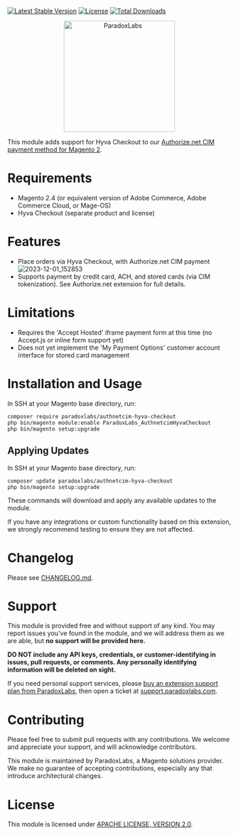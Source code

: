 [![Latest Stable Version](https://poser.pugx.org/paradoxlabs/authnetcim-hyva-checkout/v/stable)](https://packagist.org/packages/paradoxlabs/authnetcim-hyva-checkout)
[![License](https://poser.pugx.org/paradoxlabs/authnetcim-hyva-checkout/license)](https://packagist.org/packages/paradoxlabs/authnetcim-hyva-checkout)
[![Total Downloads](https://poser.pugx.org/paradoxlabs/authnetcim-hyva-checkout/downloads)](https://packagist.org/packages/paradoxlabs/authnetcim-hyva-checkout)

<p align="center">
    <a href="https://www.paradoxlabs.com"><img alt="ParadoxLabs" src="https://paradoxlabs.com/wp-content/uploads/2020/02/pl-logo-canva-2.png" width="250"></a>
</p>

This module adds support for Hyva Checkout to our [Authorize.net CIM payment method for Magento 2](https://github.com/ParadoxLabs-Inc/authnetcim).

Requirements
============

* Magento 2.4 (or equivalent version of Adobe Commerce, Adobe Commerce Cloud, or Mage-OS)
* Hyva Checkout (separate product and license)

Features
========

* Place orders via Hyva Checkout, with Authorize.net CIM payment
  ![2023-12-01_152853](https://github.com/ParadoxLabs-Inc/authnetcim-hyva-checkout/assets/13335952/c55eeb44-a24a-4a35-b946-b783d4a77033)
* Supports payment by credit card, ACH, and stored cards (via CIM tokenization). See Authorize.net extension for full details.

Limitations
===========

* Requires the 'Accept Hosted' iframe payment form at this time (no Accept.js or inline form support yet)
* Does not yet implement the 'My Payment Options' customer account interface for stored card management

Installation and Usage
======================

In SSH at your Magento base directory, run:

    composer require paradoxlabs/authnetcim-hyva-checkout
    php bin/magento module:enable ParadoxLabs_AuthnetcimHyvaCheckout
    php bin/magento setup:upgrade

## Applying Updates

In SSH at your Magento base directory, run:

    composer update paradoxlabs/authnetcim-hyva-checkout
    php bin/magento setup:upgrade

These commands will download and apply any available updates to the module.

If you have any integrations or custom functionality based on this extension, we strongly recommend testing to ensure they are not affected.

Changelog
=========

Please see [CHANGELOG.md](https://github.com/ParadoxLabs-Inc/authnetcim-hyva-checkout/blob/master/CHANGELOG.md).

Support
=======

This module is provided free and without support of any kind. You may report issues you've found in the module, and we will address them as we are able, but **no support will be provided here.**

**DO NOT include any API keys, credentials, or customer-identifying in issues, pull requests, or comments. Any personally identifying information will be deleted on sight.**

If you need personal support services, please [buy an extension support plan from ParadoxLabs](https://store.paradoxlabs.com/support-renewal.html), then open a ticket at [support.paradoxlabs.com](https://support.paradoxlabs.com).

Contributing
============

Please feel free to submit pull requests with any contributions. We welcome and appreciate your support, and will acknowledge contributors.

This module is maintained by ParadoxLabs, a Magento solutions provider. We make no guarantee of accepting contributions, especially any that introduce architectural changes.

License
=======

This module is licensed under [APACHE LICENSE, VERSION 2.0](https://github.com/ParadoxLabs-Inc/authnetcim/blob/master/LICENSE).
